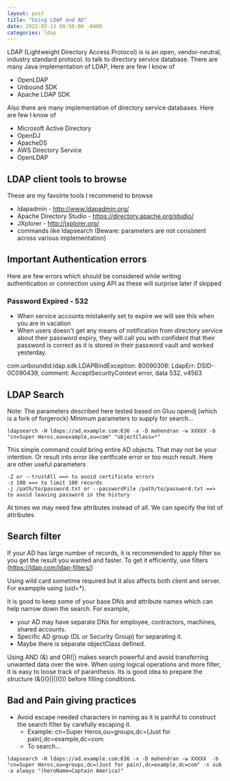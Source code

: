 ```yaml
---
layout: post
title: "Using LDAP and AD"
date: 2022-02-13 08:50:00 -0400
categories: ldap
---
```


LDAP (Lightweight Directory Access Protocol) is is an open, vendor-neutral, industry standard protocol. to talk to directory service database.
There are many Java implementation of LDAP, Here are few I know of
- OpenLDAP
- Unbound SDK
- Apache LDAP SDK


Also there are many implementation of directory service databases. Here are few I know of
- Microsoft Active Directory
- OpenDJ
- ApacheDS
- AWS Directory Service
- OpenLDAP

## LDAP client tools to browse
These are my favoirte tools I recommend to browse
- ldapadmin - http://www.ldapadmin.org/
- Apache Directory Studio - https://directory.apache.org/studio/
- JXplorer - http://jxplorer.org/
- commands like ldapsearch (Beware: parameters are not consistent across various implementation)

## Important Authentication errors
Here are few errors which should be considered while writing authentication or connection using API as these will surprise later if skipped

### Password Expired - 532
- When service accounts mistakenly set to expire we will see this when you are in vacation
- When users doesn't get any means of notification from directory service about their password expiry, they will call you with confident that their password is correct as it is stored in their password vault and worked yesterday.

com.unboundid.ldap.sdk.LDAPBindException: 80090308: LdapErr: DSID-0C090439, comment: AcceptSecurityContext error, data 532, v4563



## LDAP Search

Note: The parameters described here tested based on Gluu opendj (which is a fork of forgerock)
Minimum parameters to supply for search...
```
ldapsearch -H ldaps://ad.example.com:636 -x -D mahendran -w XXXXX -b "cn=Super Heros,ou=example,ou=com" "objectClass=*"
```
This simple command could bring entire AD objects. That may not be your intention. Or result into error like certficate error or too much result. Here are other useful parameters 

    -Z or --trustAll ==> to avoid certificate errors
    -z 100 ==> to limit 100 records
    -j /path/to/password.txt or --passwordFile /path/to/password.txt ==> to avoid leaving password in the history

At times we may need few attributes instead of all. We can specify the list of attributes 

## Search filter
If your AD has large number of records, it is recommended to apply filter so you get the result you wanted and faster.
To get it efficiently, use filters (https://ldap.com/ldap-filters/)

Using wild card sometime required but it also affects both client and server. For exampple using (uid=*).

It is good to keep some of your base DNs and attribute names which can help narrow down the search.
For example, 
- your AD may have separate DNs for employee, contractors, machines, shared accounts.
- Specific AD group (DL or Security Group) for separating it.
- Maybe there is separate objectClass defined.

Using AND (&) and OR(|) makes search powerful and avoid transferring unwanted data over the wire.
When using logical operations and more filter, it is easy to loose track of paranthesis.
Its is good idea to prepare the structure (&()()(|()())) before filling conditions.


## Bad and Pain giving practices
- Avoid escape needed characters in naming as it is painful to construct the search filter by carefully escaping it.
    - Example: cn=Super Heros,ou=groups,dc=(Just for pain),dc=example,dc=com
    - To search...
```
ldapsearch -H ldaps://ad.example.com:636 -x -D mahendran -w XXXXX  -b "cn=Super Heros,ou=groups,dc=(Just for pain),dc=example,dc=com" -s sub -a always "(heroName=Captain America)" 
```